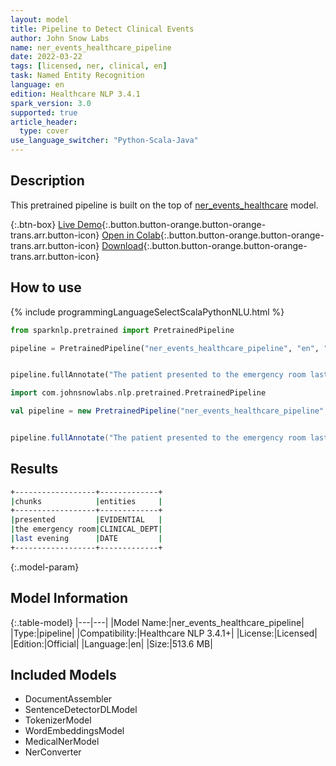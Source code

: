 ```yaml
---
layout: model
title: Pipeline to Detect Clinical Events
author: John Snow Labs
name: ner_events_healthcare_pipeline
date: 2022-03-22
tags: [licensed, ner, clinical, en]
task: Named Entity Recognition
language: en
edition: Healthcare NLP 3.4.1
spark_version: 3.0
supported: true
article_header:
  type: cover
use_language_switcher: "Python-Scala-Java"
---
```



## Description


This pretrained pipeline is built on the top of [ner_events_healthcare](https://nlp.johnsnowlabs.com/2021/04/01/ner_events_healthcare_en.html) model.


{:.btn-box}
[Live Demo](https://demo.johnsnowlabs.com/healthcare/NER_EVENTS_CLINICAL/){:.button.button-orange.button-orange-trans.arr.button-icon}
[Open in Colab](https://colab.research.google.com/github/JohnSnowLabs/spark-nlp-workshop/blob/master/tutorials/streamlit_notebooks/healthcare/NER_EVENTS_CLINICAL.ipynb){:.button.button-orange.button-orange-trans.arr.button-icon}
[Download](https://s3.amazonaws.com/auxdata.johnsnowlabs.com/clinical/models/ner_events_healthcare_pipeline_en_3.4.1_3.0_1647943997404.zip){:.button.button-orange.button-orange-trans.arr.button-icon}


## How to use






<div class="tabs-box" markdown="1">
{% include programmingLanguageSelectScalaPythonNLU.html %}

```python
from sparknlp.pretrained import PretrainedPipeline

pipeline = PretrainedPipeline("ner_events_healthcare_pipeline", "en", "clinical/models")


pipeline.fullAnnotate("The patient presented to the emergency room last evening")
```
```scala
import com.johnsnowlabs.nlp.pretrained.PretrainedPipeline

val pipeline = new PretrainedPipeline("ner_events_healthcare_pipeline", "en", "clinical/models")


pipeline.fullAnnotate("The patient presented to the emergency room last evening")
```
</div>


## Results


```bash
+------------------+-------------+
|chunks            |entities     |
+------------------+-------------+
|presented         |EVIDENTIAL   |
|the emergency room|CLINICAL_DEPT|
|last evening      |DATE         |
+------------------+-------------+
```


{:.model-param}
## Model Information


{:.table-model}
|---|---|
|Model Name:|ner_events_healthcare_pipeline|
|Type:|pipeline|
|Compatibility:|Healthcare NLP 3.4.1+|
|License:|Licensed|
|Edition:|Official|
|Language:|en|
|Size:|513.6 MB|


## Included Models


- DocumentAssembler
- SentenceDetectorDLModel
- TokenizerModel
- WordEmbeddingsModel
- MedicalNerModel
- NerConverter
<!--stackedit_data:
eyJoaXN0b3J5IjpbNzk1OTQzMzE2LDMxOTMzNjUyNV19
-->